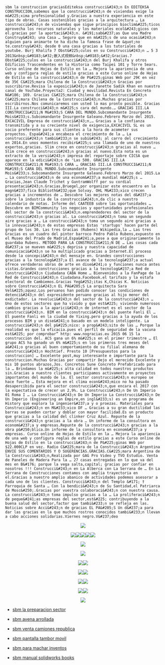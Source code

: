 
```
sbm la construccion graciasEditeksa construcci&#243;n En EDITEKSA CONSTRUCCION,sabemos que la construcci&#243;n de viviendas exige la m&#225;xima profesionalidad y.Gracias a nuestra experiencia en este tipo de obras. Casas sostenibles gracias a la arquitectura … La construcci&#243;n de viviendas que sigue principios bioclim&#225;ticos aprovecha los recursos naturales y los materiales ecol&#243;gicos con el.gracias por la aportaci&#243;n. &#191;sab&#237;as Que una Madre Construy&#243; una Casa … Seguro que en m&#225;s de una ocasi&#243;n alguien para animarte te ha dicho la famosa frase de &quot;no te.construy&#243; desde 0 una casa gracias a los tutoriales de youtube. Burj Khalifa 7 Obst&#225;culos en su Construcci&#243;n … 5 3 2013&nbsp;&#0183;&#32;嵌入式视频&nbsp;&#0183;&#32;Gracias.7 Obst&#225;culos en la construcci&#243;n del Burj Khalifa y otros Edificios Trascendentes en la Historia como Taipei 101 y Torre Sears. Curso online de Hojas de Estilo en la … Mejora la apariencia de una web y configura reglas de estilo gracias a este Curso online de Hojas de Estilo en la construcci&#243;n de P&#225;ginas Web por 29€ en vez de 35€ C&#225;mara Chilena de la Construcci&#243;n Gracias por suscribirse.Revisa la exposici&#243;n de Janette Sadik Khan en nuestro canal de YouTube.Proyecta2: Ciudad y movilidad.Revista En Concreto N&#186; 169. Gracias C&#225;mara Chilena de la Construcci&#243;n C&#225;mara Chilena de la Construcci&#243;n.Muchas gracias por escribirnos.Nos comunicaremos con usted lo mas pronto posible. Gracias III.La construcci&#243;n m&#225;s cara del mundo.… GRACIAS III.LA CONSTRUCCI&#211;N M&#193;S CARA DEL MUNDO.Subcomandante Insurgente Mois&#233;s.Subcomandante Insurgente Galeano.Febrero Marzo del 2015. EXCACIVIL Empresa de construcci&#243;n,… Gracias a la confianza transmitida y a su creciente nivel de exigencia,EXCACIVIL SL es un socio preferente para sus clientes a la hora de acometer sus proyectos. Espa&#241;a encabeza el crecimiento de la … La construcci&#243;n tambi&#233;n se subi&#243; al carro del crecimiento en 2014.En unos momentos recibir&#225;s una llamada de uno de nuestros expertos,gracias. Slim crece en construcci&#243;n gracias al nuevo … Slim crece en construcci&#243;n gracias al nuevo.Esta nota es un extracto de la versi&#243;n impresa del reportaje sobre CICSA que aparece en la edici&#243;n de 'Las 500. GRACIAS III.LA CONSTRUCCI&#211;N M&#193;S CARA … GRACIAS III.LA CONSTRUCCI&#211;N M&#193;S CARA DEL MUNDO.Subcomandante Insurgente Mois&#233;s.Subcomandante Insurgente Galeano.Febrero Marzo del 2015.La … La construcci&#243;n de una econom&#237;a mundial m&#225;s … Gracias,Jean Claude Trichet y GuntramWolff por su cordial presentaci&#243;n.Gracias,Bruegel,por organizar este encuentro en la magn&#237;fica Biblioth&#232;que Solvay. OHL M&#233;xico crecen gracias a incrementos de … Descubre las mejores notas del d&#237;a sobre la industria de la construcci&#243;n,da clic a nuestro calendario de notas. Informe del CAATEEB sobre las oportunidades … Descubre en BIMCommunity los negocios y oportunidades profesionales del sector de la construcci&#243;n.emprendedores del sector de la construcci&#243;n gracias al. La construcci&#243;n toma un segundo aire gracias a … La construcci&#243;n toma un segundo aire gracias a la innovaci&#243;n de estas empresas Estas 'startups' hacen parte del grupo de los 30. Las tres Gracias (Rubens) Wikipedia,la … Las tres Gracias es un cuadro del pintor barroco Pedro Pablo Rubens,expuesto en el Museo del Prado de Madrid,Espa&#241;a,pese a que originariamente lo guardaba Rubens. METODO PARA LA CONSTRUCCI&#211;N DE … Las cosas cada d&#237;a se mueven m&#225;s deprisa y nuestra capacidad de comunicaci&#243;n se ha multiplicado gracias a Internet.El proceso desde la concepci&#243;n del mensaje en. Grandes construcciones gracias a la tecnolog&#237;a El avance de la tecnolog&#237;a actual ofrece verdaderas obras de arte en dise&#241;o y funciones nunca antes vistas.Grandes construcciones gracias a la tecnolog&#237;a Red de Construcci&#243;n Ciudadana CABA Home … Bienvenidos a la FanPage de la Red de Construcci&#243;n Ciudadana.Facebook.el tarifazo y la estafa electoral de Cambiemos.Gracias Yeg&#252;itas K,Chicas K. Noticias sobre Construcci&#243;n EL PA&#205;S La arquitecta Sara Vel&#225;zquez.Los peruanos han podido conocer las condiciones de detenci&#243;n del expresidente peruano gracias al hijo menor del exdictador. La revoluci&#243;n del sector de la construcci&#243;n … Uno de estos sectores que ha vivido y que est&#225; viviendo numerosos cambios gracias a la aparici&#243;n de internet es el sector de la construcci&#243;n. BIM en la construcci&#243;n del puente Fanli El … El puente Fanli en la ciudad de Yixing.pero gracias a la ayuda de los procesos BIM y un dise&#241;o basado en un modelo inteligente. La construcci&#243;n del p&#225;nico: a prop&#243;sito de las … Porque la realidad es que la eficacia.pues el perfil de seguridad de la vacuna est&#225; por comprobar” http: www.nogracias.eu 2015 06 15 la construccion del. ACS gana un 6% m&#225;s en el primer trimestre … El grupo ACS ha ganado un 6% m&#225;s en los primeros tres meses del a&#241;o gracias al buen comportamiento de su filial alemana de construcci&#243;n Hochtief. Presto 10 [Presupuestos para la construccion] … Excelente post,muy interesante e importante para la construccion.Muchas Gracias por compartir Dejo el merecido Excelente y mis 10 puntos abrazos,Jos. Concretos Sune Concreto Prefabricado para la … Brindamos la m&#225;s alta calidad en todos nuestros productos sin.Gracias a nuestro clientes participamos activamente en proyectos importantes del mundo de la. El sector construcci&#243;n europeo se hace fuerte … Esta mejora en el clima econ&#243;mico no ha pasado desapercibida para el sector construcci&#243;n,que encara el 2017 con la expectativa de crecer un 2,9%. La Construcci&#243;n De Un Imperio 01 Roma I … La Construcci&#243;n De Un Imperio La Construcci&#243;n De Un Imperio (Engineering an Empire,en ingl&#233;s) es un programa de History que explora la ingenier&#237;a y o proezas. Materiales para Construcci&#243;n en M&#233;xico DF … Gracias a su gran ductilidad las barras se pueden cortar y doblar con mayor facilidad.Es un producto que gracias a la calidad del clinker Cruz Azul. Repunte de la construcci&#243;n gracias a la obra … Un informe de la consultora en econom&#237;a y empresas.Repunte de la construcci&#243;n gracias a la obra p&#250;blica.Un informe de la consultora en econom&#237;a y empresas. Curso online de Hojas de Estilo en la … Mejora la apariencia de una web y configura reglas de estilo gracias a este Curso online de Hojas de Estilo en la construcci&#243;n de P&#225;ginas Web por $22.000CLP en vez. Radio C&#225;mara de la Construcci&#243;n Argentina ENVIE SUS COMENTARIOS Y O SUGERENCIAS.GRACIAS.C&#225;mara Argentina de la Construcci&#243;n,Realizada por GAG Pro Video y TVO Estudio. Venta de Paneles de Madera Para la … 27 casas entregadas en lo que va del mes en B&#176; parque la vega salta,capital; gracias por confiar en nosotros !!! Construcci&#243;n en La Alberca con La Serrana de … En La Serrana de Construcciones contamos con amplia trayectoria en el.Gracias a nuestro amplio abanico de actividades podemos asesorar a cada uno de los clientes. Construcci&#243;n del Templo &#171; † Parroquia de Santa … Con la bendici&#243;n de Su Santidad,el Patriarca de Mosc&#250;.Gracias por vuestra colaboraci&#243;n con nuestra causa. La construcci&#243;n toma impulso gracias a la … La proliferaci&#243;n de peque&#241;as empresas del sector,est&#225; contribuyendo a la buena salud del sector,factor que tambi&#233;n se refleja en las. Noticias sobre Acci&#243;n de gracias EL PA&#205;S Un d&#237;a para dar las gracias en la que muchos rostros conocidos tambi&#233;n llevan a cabo acciones solidarias.Viernes negro.V&#237;deo 
```

<div align="center">

<a href="https://es-crusher.shibang-china.com/github&k=sbm+la+construccion+gracias"><img src="https://static.shibang-china.com/es/crusher/logo.jpg"></a>

<a href="https://es-crusher.shibang-china.com/github&k=sbm+la+construccion+gracias"><img src="https://static.shibang-china.com/es/crusher/index.jpg"></a><a href="https://es-crusher.shibang-china.com/material.htmlgithub&k=sbm+la+construccion+gracias"><img src="https://static.shibang-china.com/es/crusher/material.jpg"></a><a href="https://es-crusher.shibang-china.com/application.htmlgithub&k=sbm+la+construccion+gracias"><img src="https://static.shibang-china.com/es/crusher/application.jpg"></a><a href="https://es-crusher.shibang-china.com/aboutus.htmlgithub&k=sbm+la+construccion+gracias"><img src="https://static.shibang-china.com/es/crusher/aboutus.jpg"></a><a href="https://es-crusher.shibang-china.com/contact.htmlgithub&k=sbm+la+construccion+gracias"><img src="https://static.shibang-china.com/es/crusher/contact.jpg"></a>

<a href="https://es-crusher.shibang-china.com/github&k=sbm+la+construccion+gracias"><img src="https://static.shibang-china.com/es/crusher/banner.jpg"></a>

<a href="https://swt.shibang-china.com/github&k=sbm+la+construccion+gracias"><img src="https://static.shibang-china.com/es/crusher/text.jpg"></a>

<a href="https://swt.shibang-china.com/github&k=sbm+la+construccion+gracias"><img src="https://static.shibang-china.com/es/crusher/chat.jpg"></a><a href="https://es-crusher.shibang-china.com/contact.htmlgithub&k=sbm+la+construccion+gracias"><img src="https://static.shibang-china.com/es/crusher/message.jpg"></a>

<a href="https://es-crusher.shibang-china.com/products/pe.htmlgithub&k=sbm+la+construccion+gracias"><img src="https://static.shibang-china.com/es/crusher/pe.jpg"></a><a href="https://es-crusher.shibang-china.com/products/pf.htmlgithub&k=sbm+la+construccion+gracias"><img src="https://static.shibang-china.com/es/crusher/pf.jpg"></a>

<a href="https://es-crusher.shibang-china.com/products/hpt.htmlgithub&k=sbm+la+construccion+gracias"><img src="https://static.shibang-china.com/es/crusher/hpt.jpg"></a><a href="https://es-crusher.shibang-china.com/products/vsi.htmlgithub&k=sbm+la+construccion+gracias"><img src="https://static.shibang-china.com/es/crusher/vsi.jpg"></a>

<a href="https://es-crusher.shibang-china.com/products/klv.htmlgithub&k=sbm+la+construccion+gracias"><img src="https://static.shibang-china.com/es/crusher/klv.jpg"></a><a href="https://es-crusher.shibang-china.com/products/portable.htmlgithub&k=sbm+la+construccion+gracias"><img src="https://static.shibang-china.com/es/crusher/portable.jpg"></a>

<a href="https://swt.shibang-china.com/github&k=sbm+la+construccion+gracias"><img src="https://static.shibang-china.com/es/crusher/case.jpg"></a>

</div>


* [sbm la preparacion sector](sbm%20la%20preparacion%20sector.md)

* [sbm avena arrollada ](sbm%20avena%20arrollada%20.md)

* [sbm venta camiones republica](sbm%20venta%20camiones%20republica.md)

* [sbm pantalla tambor movil](sbm%20pantalla%20tambor%20movil.md)

* [sbm para machar inventos](sbm%20para%20machar%20inventos.md)

* [sbm manual solidworks books](sbm%20manual%20solidworks%20books.md)